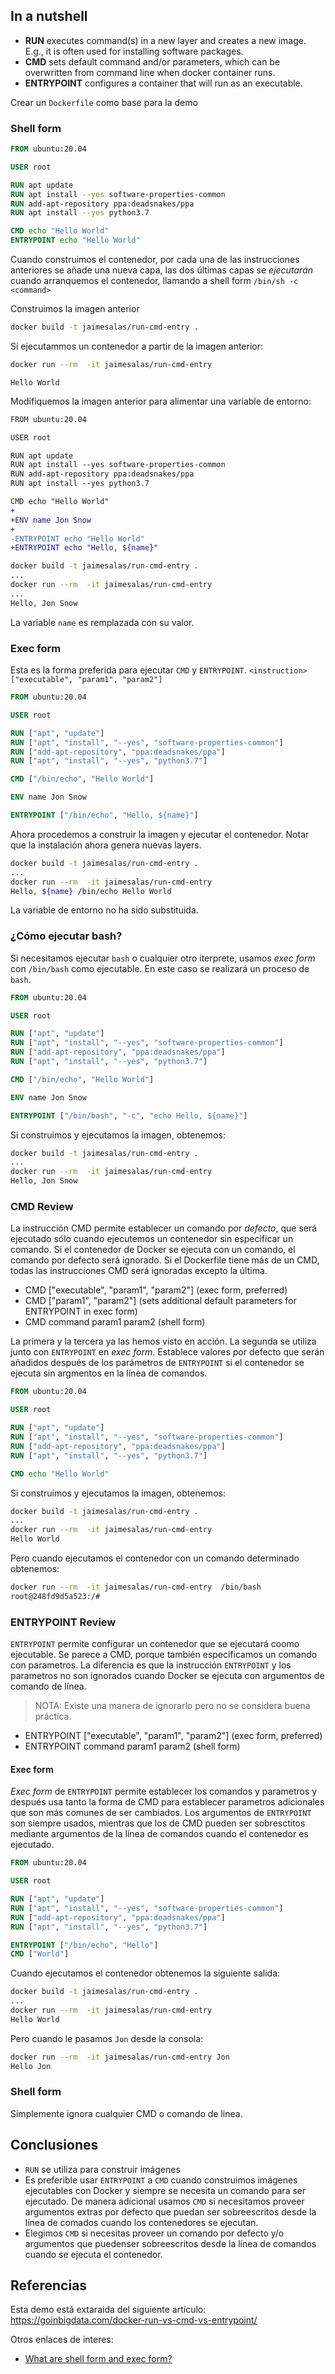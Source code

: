 ## In a nutshell

* **RUN** executes command(s) in a new layer and creates a new image. E.g., it is often used for installing software packages.
* **CMD** sets default command and/or parameters, which can be overwritten from command line when docker container runs.
* **ENTRYPOINT** configures a container that will run as an executable.

Crear un `Dockerfile` como base para la demo

### Shell form 

```Dockerfile
FROM ubuntu:20.04

USER root 

RUN apt update
RUN apt install --yes software-properties-common
RUN add-apt-repository ppa:deadsnakes/ppa
RUN apt install --yes python3.7

CMD echo "Hello World"
ENTRYPOINT echo "Hello World"
```

Cuando construimos el contenedor, por cada una de las instrucciones anteriores se añade una nueva capa, las dos últimas capas se _ejecutarán_ cuando arranquemos el contenedor, llamando a shell form `/bin/sh -c <command>` 

Construimos la imagen anterior

```bash
docker build -t jaimesalas/run-cmd-entry .
```

Si ejecutammos un contenedor a partir de la imagen anterior:

```bash
docker run --rm  -it jaimesalas/run-cmd-entry 
```

```
Hello World
```

Modifiquemos la imagen anterior para alimentar una variable de entorno:

```diff
FROM ubuntu:20.04

USER root 

RUN apt update
RUN apt install --yes software-properties-common
RUN add-apt-repository ppa:deadsnakes/ppa
RUN apt install --yes python3.7

CMD echo "Hello World"
+
+ENV name Jon Snow
+
-ENTRYPOINT echo "Hello World"
+ENTRYPOINT echo "Hello, ${name}"
```

```bash
docker build -t jaimesalas/run-cmd-entry .
...
docker run --rm  -it jaimesalas/run-cmd-entry 
...
Hello, Jon Snow
```

La variable `name` es remplazada con su valor.

### Exec form

Esta es la forma preferida para ejecutar `CMD` y `ENTRYPOINT`. `<instruction> ["executable", "param1", "param2"]`

```Dockerfile
FROM ubuntu:20.04

USER root 

RUN ["apt", "update"]
RUN ["apt", "install", "--yes", "software-properties-common"]
RUN ["add-apt-repository", "ppa:deadsnakes/ppa"]
RUN ["apt", "install", "--yes", "python3.7"]

CMD ["/bin/echo", "Hello World"] 

ENV name Jon Snow

ENTRYPOINT ["/bin/echo", "Hello, ${name}"]

```

Ahora procedemos a construir la imagen y ejecutar el contenedor. Notar que la instalación ahora genera nuevas layers.

```bash
docker build -t jaimesalas/run-cmd-entry .
...
docker run --rm  -it jaimesalas/run-cmd-entry 
Hello, ${name} /bin/echo Hello World
```

La variable de entorno no ha sido substituida.

### ¿Cómo ejecutar bash?

Si necesitamos ejecutar `bash` o cualquier otro iterprete, usamos _exec form_ con `/bin/bash` como ejecutable. En este caso se realizará un proceso de `bash`.

```Dockerfile
FROM ubuntu:20.04

USER root 

RUN ["apt", "update"]
RUN ["apt", "install", "--yes", "software-properties-common"]
RUN ["add-apt-repository", "ppa:deadsnakes/ppa"]
RUN ["apt", "install", "--yes", "python3.7"]

CMD ["/bin/echo", "Hello World"] 

ENV name Jon Snow

ENTRYPOINT ["/bin/bash", "-c", "echo Hello, ${name}"]

```

Si construimos y ejecutamos la imagen, obtenemos:

```bash
docker build -t jaimesalas/run-cmd-entry .
...
docker run --rm  -it jaimesalas/run-cmd-entry 
Hello, Jon Snow
```

### CMD Review

La instrucción CMD permite establecer un comando por _defecto_, que será ejecutado sólo cuando ejecutemos un contenedor sin especificar un comando. Si el contenedor de Docker se ejecuta con un comando, el comando por defecto será ignorado. Si el Dockerfile tiene más de un CMD, todas las instrucciones CMD será ignoradas excepto la última.

* CMD ["executable", "param1", "param2"] (exec form, preferred)
* CMD ["param1", "param2"] (sets additional default parameters for ENTRYPOINT in exec form)
* CMD command param1 param2 (shell form)

La primera y la tercera ya las hemos visto en acción. La segunda se utiliza junto con `ENTRYPOINT` en _exec form_. Establece valores por defecto que serán añadidos después de los parámetros de `ENTRYPOINT` si el contenedor se ejecuta sin argmentos en la línea de comandos.

```Dockerfile
FROM ubuntu:20.04

USER root 

RUN ["apt", "update"]
RUN ["apt", "install", "--yes", "software-properties-common"]
RUN ["add-apt-repository", "ppa:deadsnakes/ppa"]
RUN ["apt", "install", "--yes", "python3.7"]

CMD echo "Hello World" 

```

Si construimos y ejecutamos la imagen, obtenemos:

```bash
docker build -t jaimesalas/run-cmd-entry .
...
docker run --rm  -it jaimesalas/run-cmd-entry 
Hello World
```

Pero cuando ejecutamos el contenedor con un comando determinado obtenemos:

```bash
docker run --rm  -it jaimesalas/run-cmd-entry  /bin/bash
root@248fd9d5a523:/#
```

### ENTRYPOINT Review

`ENTRYPOINT` permite configurar un contenedor que se ejecutará coomo ejecutable. Se parece a CMD, porque también especificamos un comando con parametros. La diferencia es que la instrucción `ENTRYPOINT` y los parametros no son ignorados cuando Docker se ejecuta con argumentos de comando de línea.

> NOTA: Existe una manera de ignorarlo pero no se considera buena práctica.

* ENTRYPOINT ["executable", "param1", "param2"] (exec form, preferred)
* ENTRYPOINT command param1 param2 (shell form)

#### Exec form

_Exec form_ de `ENTRYPOINT` permite establecer los comandos y parametros y después usa tanto la forma de CMD para establecer parametros adicionales que son más comunes de ser cambiados. Los argumentos de `ENTRYPOINT` son siempre usados, mientras que los de CMD pueden ser sobresctitos mediante argumentos de la línea de comandos cuando el contenedor es ejecutado.

```Dockerfile
FROM ubuntu:20.04

USER root 

RUN ["apt", "update"]
RUN ["apt", "install", "--yes", "software-properties-common"]
RUN ["add-apt-repository", "ppa:deadsnakes/ppa"]
RUN ["apt", "install", "--yes", "python3.7"]

ENTRYPOINT ["/bin/echo", "Hello"]
CMD ["World"]

```

Cuando ejecutamos el contenedor obtenemos la siguiente salida:


```bash
docker build -t jaimesalas/run-cmd-entry .
...
docker run --rm  -it jaimesalas/run-cmd-entry
Hello World
```

Pero cuando le pasamos `Jon` desde la consola:

```bash
docker run --rm  -it jaimesalas/run-cmd-entry Jon
Hello Jon
```

### Shell form

Simplemente ignora cualquier CMD o comando de linea.

## Conclusiones

* `RUN` se utiliza para construir imágenes
* Es preferible usar `ENTRYPOINT` a `CMD` cuando construimos imágenes ejecutables con Docker y siempre se necesita un comando para ser ejecutado. De manera adicional usamos `CMD` si necesitamos proveer argumentos extras por defecto que puedan ser sobreescritos desde la línea de comados cuando los contenedores se ejecutan.
* Elegimos `CMD` si necesitas proveer un comando por defecto y/o argumentos que puedenser sobreescritos desde la línea de comandos cuando se ejecuta el contenedor.

## Referencias

Esta demo está extaraida del siguiente artículo: https://goinbigdata.com/docker-run-vs-cmd-vs-entrypoint/

Otros enlaces de interes:

- [What are shell form and exec form?](https://stackoverflow.com/questions/47904974/what-are-shell-form-and-exec-form)